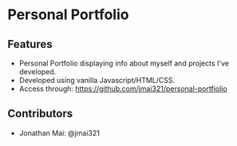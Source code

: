 # Personal Portfolio
## Features  
* Personal Portfolio displaying info about myself and projects I've developed.
* Developed using vanilla Javascript/HTML/CSS.
* Access through: https://github.com/jmai321/personal-portfiolio

## Contributors
* Jonathan Mai: @jmai321
